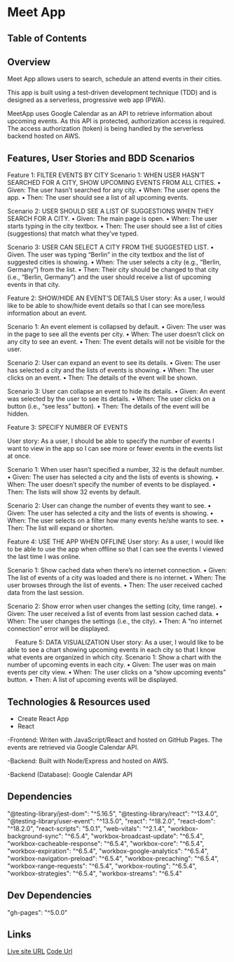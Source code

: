 # Meet App

## Table of Contents

## Overview

Meet App allows users to search, schedule an attend events in their cities.

This app is built using a test-driven development technique (TDD) and is designed as a serverless, progressive web app (PWA). 

MeetApp uses Google Calendar as an API to retrieve information about upcoming events. As this API is protected, authorization access is required. The access authorization (token) is being handled by the serverless backend hosted on AWS.

## Features, User Stories and BDD Scenarios

Feature 1: FILTER EVENTS BY CITY
Scenario 1: WHEN USER HASN’T SEARCHED FOR A CITY, SHOW UPCOMING EVENTS FROM ALL CITIES.
•	Given: The user hasn’t searched for any city.
•	When: The user opens the app.
•	Then: The user should see a list of all upcoming events.

Scenario 2: USER SHOULD SEE A LIST OF SUGGESTIONS WHEN THEY SEARCH FOR A CITY.
•	Given: The main page is open.
•	When: The user starts typing in the city textbox.
•	Then: The user should see a list of cities (suggestions) that match what they’ve typed.

Scenario 3: USER CAN SELECT A CITY FROM THE SUGGESTED LIST.
•	Given. The user was typing “Berlin” in the city textbox and the list of suggested cities is showing.
•	When: The user selects a city (e.g., “Berlin, Germany”) from the list.
•	Then: Their city should be changed to that city (i.e., “Berlin, Germany”) and the user should receive a list of upcoming events in that city.


Feature 2: SHOW/HIDE AN EVENT’S DETAILS
User story: As a user, I would like to be able to show/hide event details so that I can see more/less information about an event.

Scenario 1: An event element is collapsed by default.
•	Given: The user was in the page to see all the events per city.
•	When: The user doesn’t click on any city to see an event.
•	Then: The event details will not be visible for the user.

Scenario 2: User can expand an event to see its details.
•	Given: The user has selected a city and the lists of events is showing.
•	When: The user clicks on an event.
•	Then: The details of the event will be shown.

Scenario 3: User can collapse an event to hide its details.
•	Given: An event was selected by the user to see its details.
•	When: The user clicks on a button (i.e., “see less” button).
•	Then: The details of the event will be hidden.
 

Feature 3: SPECIFY NUMBER OF EVENTS

User story: As a user, I should be able to specify the number of events I want to view in the app so I can see more or fewer events in the events list at once.

Scenario 1: When user hasn’t specified a number, 32 is the default number.
•	Given: The user has selected a city and the lists of events is showing.
•	When: The user doesn’t specify the number of events to be displayed.
•	Then: The lists will show 32 events by default.

Scenario 2: User can change the number of events they want to see.
•	Given: The user has selected a city and the lists of events is showing.
•	When: The user selects on a filter how many events he/she wants to see.
•	Then: The list will expand or shorten.


Feature 4: USE THE APP WHEN OFFLINE
User story: As a user, I would like to be able to use the app when offline so that I can see the events I viewed the last time I was online.

Scenario 1: Show cached data when there’s no internet connection.
•	Given: The list of events of a city was loaded and there is no internet.
•	When: The user browses through the list of events.
•	Then: The user received cached data from the last session.

Scenario 2: Show error when user changes the setting (city, time range).
•	Given: The user received a list of events from last session cached data.
•	When: The user changes the settings (i.e., the city).
•	Then: A “no internet connection” error will be displayed.

 
Feature 5: DATA VISUALIZATION
User story: As a user, I would like to be able to see a chart showing upcoming events in each city so that I know what events are organized in which city.
Scenario 1: Show a chart with the number of upcoming events in each city.
•	Given: The user was on main events per city view.
•	When: The user clicks on a “show upcoming events” button.
•	Then: A list of upcoming events will be displayed.


## Technologies & Resources used

- Create React App
- React


-Frontend:
Writen with JavaScript/React and hosted on GitHub Pages. The events are retrieved via Google Calendar API.

-Backend:
Built with Node/Express and hosted on AWS.

-Backend (Database):
Google Calendar API

## Dependencies
"@testing-library/jest-dom": "^5.16.5",
"@testing-library/react": "^13.4.0",
"@testing-library/user-event": "^13.5.0",
"react": "^18.2.0",
"react-dom": "^18.2.0",
"react-scripts": "5.0.1",
"web-vitals": "^2.1.4",
"workbox-background-sync": "^6.5.4",
"workbox-broadcast-update": "^6.5.4",
"workbox-cacheable-response": "^6.5.4",
"workbox-core": "^6.5.4",
"workbox-expiration": "^6.5.4",
"workbox-google-analytics": "^6.5.4",
"workbox-navigation-preload": "^6.5.4",
"workbox-precaching": "^6.5.4",
"workbox-range-requests": "^6.5.4",
"workbox-routing": "^6.5.4",
"workbox-strategies": "^6.5.4",
"workbox-streams": "^6.5.4"

## Dev Dependencies
"gh-pages": "^5.0.0"


## Links
[Live site URL](https://gabcb.github.io/meet/)
[Code Url](https://github.com/GabCB/meet)

